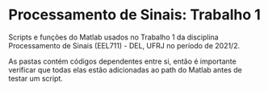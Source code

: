 # Processamento de Sinais: Trabalho 1
Scripts e funções do Matlab usados no Trabalho 1 da disciplina Processamento de Sinais (EEL711) - DEL, UFRJ no período de 2021/2.

As pastas contém códigos dependentes entre si, então é importante verificar que todas elas estão adicionadas ao path do Matlab antes de testar um script.
